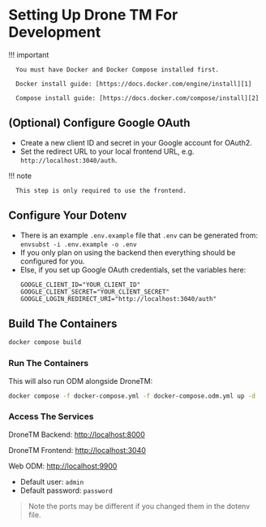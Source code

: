 # Setting Up Drone TM For Development

!!! important

      You must have Docker and Docker Compose installed first.

      Docker install guide: [https://docs.docker.com/engine/install][1]

      Compose install guide: [https://docs.docker.com/compose/install][2]

## (Optional) Configure Google OAuth

- Create a new client ID and secret in your Google account for OAuth2.
- Set the redirect URL to your local frontend URL, e.g. `http://localhost:3040/auth`.

!!! note

      This step is only required to use the frontend.

## Configure Your Dotenv

- There is an example `.env.example` file that `.env` can be generated from:
  `envsubst -i .env.example -o .env`
- If you only plan on using the backend then everything should be
  configured for you.
- Else, if you set up Google OAuth credentials, set the variables here:
  ```dotenv
  GOOGLE_CLIENT_ID="YOUR_CLIENT_ID"
  GOOGLE_CLIENT_SECRET="YOUR_CLIENT_SECRET"
  GOOGLE_LOGIN_REDIRECT_URI="http://localhost:3040/auth"
  ```

## Build The Containers

```bash
docker compose build
```

### Run The Containers

This will also run ODM alongside DroneTM:

```bash
docker compose -f docker-compose.yml -f docker-compose.odm.yml up -d
```

### Access The Services

DroneTM Backend: [http://localhost:8000](http://localhost:8000)

DroneTM Frontend: [http://localhost:3040](http://localhost:3040)

Web ODM: [http://localhost:9900](http://localhost:9900)

- Default user: `admin`
- Default password: `password`

> Note the ports may be different if you changed them in the dotenv file.

[1]: https://docs.docker.com/engine/install/#other-linux-distros "Docker Install Guide"
[2]: https://docs.docker.com/compose/install/#scenario-two-install-the-compose-plugin "Docker Compose Install Guide"
